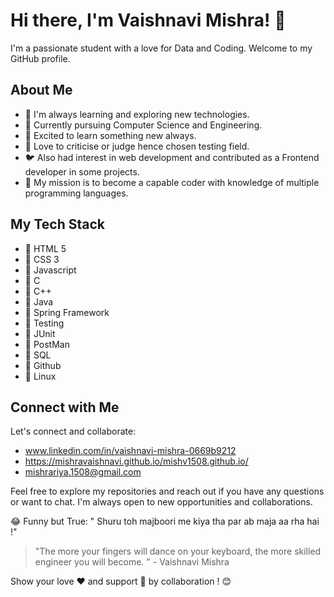 # Hi there, I'm Vaishnavi Mishra! 👋

I'm a passionate student with a love for Data and Coding. Welcome to my GitHub profile.

## About Me


- 🌱 I'm always learning and exploring new technologies.
- 👀 Currently pursuing Computer Science and Engineering.
- 🌱 Excited to learn something new always. 
- 💞️ Love to criticise or judge hence chosen testing field.
- 🐦 Also had interest in web development and contributed as a Frontend developer in some projects. 
- 🚀 My mission is to become a capable coder with knowledge of multiple programming languages.

## My Tech Stack

- 🔧 HTML 5
- 🔧 CSS 3
- 🔧 Javascript
- 🔧 C
- 🔧 C++
- 🔧 Java
- 🔧 Spring Framework
- 🔧 Testing
- 🔧 JUnit
- 🔧 PostMan
- 🔧 SQL
- 🔧 Github
- 🔧 Linux


## Connect with Me

Let's connect and collaborate:

- www.linkedin.com/in/vaishnavi-mishra-0669b9212
- https://mishravaishnavi.github.io/mishv1508.github.io/
- mishrariya.1508@gmail.com 

Feel free to explore my repositories and reach out if you have any questions or want to chat. I'm always open to new opportunities and collaborations.

😂 Funny but True: " Shuru toh majboori me kiya tha par ab maja aa rha hai !"

> "The more your fingers will dance on your keyboard, the more skilled engineer you will become. " - Vaishnavi Mishra

Show your love ❤ and support 🤝 by collaboration ! 😊


<!---
mishravaishnavi/mishravaishnavi is a ✨ special ✨ repository because its `README.md` (this file) appears on your GitHub profile.
You can click the Preview link to take a look at your changes.
--->
